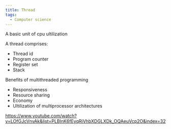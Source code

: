 ```yaml
---
title: Thread
tags:
  - Computer science
---
```


A basic unit of cpu ultilization

A thread comprises:

- Thread id
- Program counter
- Register set
- Stack

Benefits of multithreaded programming

- Responsiveness
- Resource sharing
- Economy
- Ultilization of multiprocessor architectures

https://www.youtube.com/watch?v=LOfGJcVnvAk&list=PLBlnK6fEyqRiVhbXDGLXDk_OQAeuVcp2O&index=32
